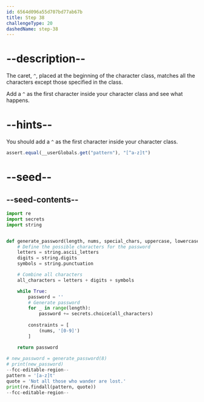 ```yaml
---
id: 6564d096a55d707bd77ab67b
title: Step 38
challengeType: 20
dashedName: step-38
---
```


# --description--

The caret, `^`, placed at the beginning of the character class, matches all the characters except those specified in the class.

Add a `^` as the first character inside your character class and see what happens.

# --hints--

You should add a `^` as the first character inside your character class.

```js
assert.equal(__userGlobals.get("pattern"), "[^a-z]t")
```

# --seed--

## --seed-contents--

```py
import re
import secrets
import string


def generate_password(length, nums, special_chars, uppercase, lowercase):
    # Define the possible characters for the password
    letters = string.ascii_letters
    digits = string.digits
    symbols = string.punctuation

    # Combine all characters
    all_characters = letters + digits + symbols

    while True:
        password = ''
        # Generate password
        for _ in range(length):
            password += secrets.choice(all_characters)
        
        constraints = [
            (nums, '[0-9]')
        ]        

    return password
    
# new_password = generate_password(8)
# print(new_password)
--fcc-editable-region--
pattern = '[a-z]t'
quote = 'Not all those who wander are lost.'
print(re.findall(pattern, quote))
--fcc-editable-region--
```
